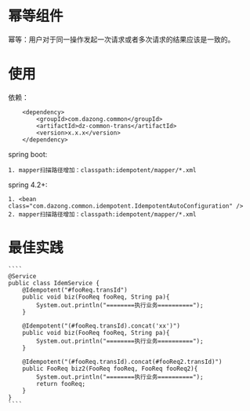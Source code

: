 # 幂等组件
幂等：用户对于同一操作发起一次请求或者多次请求的结果应该是一致的。 


# 使用 
依赖： 
````
    <dependency>
        <groupId>com.dazong.common</groupId>
        <artifactId>dz-common-trans</artifactId>
        <version>x.x.x</version>
    </dependency>
````

spring boot:
>   
    1. mapper扫描路径增加：classpath:idempotent/mapper/*.xml
    
spring 4.2+:
>
    1. <bean class="com.dazong.common.idempotent.IdempotentAutoConfiguration" />
    2. mapper扫描路径增加：classpath:idempotent/mapper/*.xml
    
# 最佳实践
    ````
    @Service
    public class IdemService {
        @Idempotent("#fooReq.transId")
        public void biz(FooReq fooReq, String pa){
            System.out.println("========执行业务==========");
        }
    
        @Idempotent("(#fooReq.transId).concat('xx')")
        public void biz(FooReq fooReq, String pa){
            System.out.println("========执行业务==========");
        }
    
        @Idempotent("(#fooReq.transId).concat(#fooReq2.transId)")
        public FooReq biz2(FooReq fooReq, FooReq fooReq2){
            System.out.println("========执行业务==========");
            return fooReq;
        }
    }
    ````